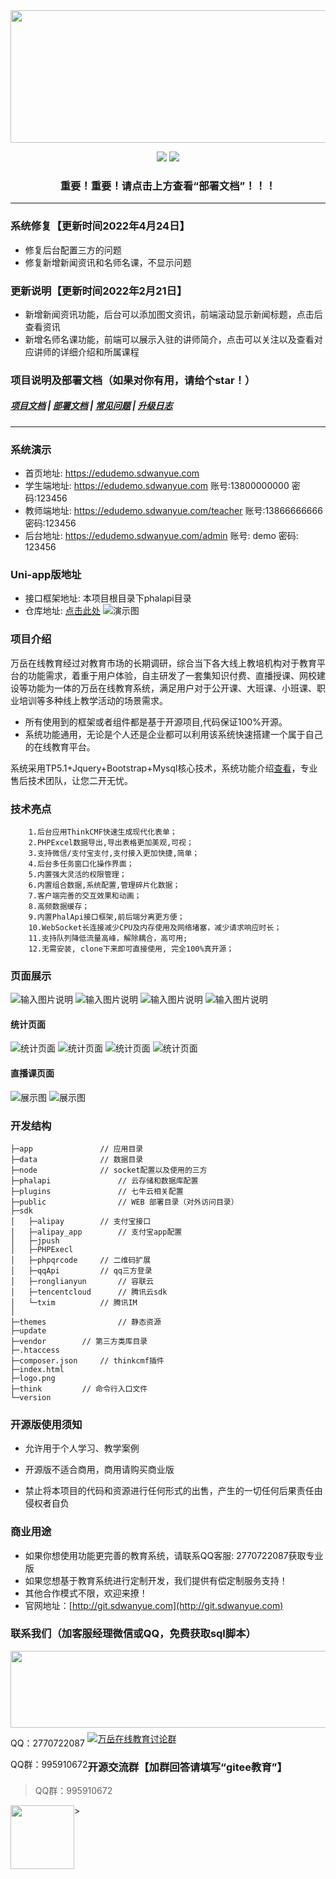 <div align=center><img src="https://images.gitee.com/uploads/images/2021/0317/095645_f0b60e43_8543696.png" width="590" height="212"/></div>
<div align="center">
 
[![](https://img.shields.io/badge/%E9%83%A8%E7%BD%B2%E6%96%87%E6%A1%A3-%E7%82%B9%E5%87%BB%E6%9F%A5%E7%9C%8B-yellow)](http://doc.sdwanyue.com/wanyue_open_web/2006716)
[![](https://img.shields.io/badge/QQ%E7%BE%A4-995910672-green)](https://qm.qq.com/cgi-bin/qm/qr?k=JShAyXeoKqg2lWFEUSElxELImhjeMG4y&jump_from=webapi)

 

### 重要！重要！请点击上方查看“部署文档”！！！


------------------------------------------------------------------------
</div>

### 系统修复【更新时间2022年4月24日】
* 修复后台配置三方的问题
* 修复新增新闻资讯和名师名课，不显示问题

### 更新说明【更新时间2022年2月21日】
* 新增新闻资讯功能，后台可以添加图文资讯，前端滚动显示新闻标题，点击后查看资讯
* 新增名师名课功能，前端可以展示入驻的讲师简介，点击可以关注以及查看对应讲师的详细介绍和所属课程


### 项目说明及部署文档（如果对你有用，请给个star！）
##### <a target="_blank" href="http://doc.sdwanyue.com/wanyue_open_web/2006714">项目文档</a> |  <a target="_blank" href="http://doc.sdwanyue.com/wanyue_open_web/2006716">部署文档</a>  |  <a target="_blank" href="http://doc.sdwanyue.com/wanyue_open_web/2107615">常见问题</a> | <a target="_blank" href="http://doc.sdwanyue.com/wanyue_open_uniapp/2199269">升级日志</a>

---

### 系统演示
- 首页地址: <a target="_blank" href="https://edudemo.sdwanyue.com">https://edudemo.sdwanyue.com</a>
- 学生端地址: <a target="_blank" href="https://edudemo.sdwanyue.com">https://edudemo.sdwanyue.com</a> 账号:13800000000 密码:123456
- 教师端地址: <a target="_blank" href="https://edudemo.sdwanyue.com/teacher">https://edudemo.sdwanyue.com/teacher</a> 账号:13866666666 密码:123456
- 后台地址: <a target="_blank" href="https://edudemo.sdwanyue.com/admin">https://edudemo.sdwanyue.com/admin</a> 账号: demo 密码: 123456


### Uni-app版地址
   - 接口框架地址: 本项目根目录下phalapi目录
   - 仓库地址: <a target="_blank" href="https://gitee.com/WanYueKeJi/wanyue_education_uniapp">点击此处</a>
   ![演示图](https://images.gitee.com/uploads/images/2021/0401/155114_9bce1969_8162876.png "app系统演示.png")
   
### 项目介绍
万岳在线教育经过对教育市场的长期调研，综合当下各大线上教培机构对于教育平台的功能需求，着重于用户体验，自主研发了一套集知识付费、直播授课、网校建设等功能为一体的万岳在线教育系统，满足用户对于公开课、大班课、小班课、职业培训等多种线上教学活动的场景需求。
* 所有使用到的框架或者组件都是基于开源项目,代码保证100%开源。
* 系统功能通用，无论是个人还是企业都可以利用该系统快速搭建一个属于自己的在线教育平台。

系统采用TP5.1+Jquery+Bootstrap+Mysql核心技术，系统功能介绍[查看](http://doc.sdwanyue.com/wanyue_open_web/2006714)，专业售后技术团队，让您二开无忧。

### 技术亮点
```
    1.后台应用ThinkCMF快速生成现代化表单； 
    2.PHPExcel数据导出,导出表格更加美观,可视；
    3.支持微信/支付宝支付,支付接入更加快捷,简单；
    4.后台多任务窗口化操作界面；
    5.内置强大灵活的权限管理；
    6.内置组合数据,系统配置,管理碎片化数据；
    7.客户端完善的交互效果和动画；
    8.高频数据缓存； 
    9.内置PhalApi接口框架,前后端分离更方便；
    10.WebSocket长连接减少CPU及内存使用及网络堵塞，减少请求响应时长；
    11.支持队列降低流量高峰，解除耦合，高可用;
    12.无需安装, clone下来即可直接使用, 完全100%真开源；
```

 
  ### 页面展示
![输入图片说明](%E4%B8%87%E5%B2%B3%E5%9C%A8%E7%BA%BF%E6%95%99%E8%82%B2web%E7%AB%AF(%E4%B8%AD%E8%8B%B1%E6%96%87)1.png)
![输入图片说明](%E4%B8%87%E5%B2%B3%E5%9C%A8%E7%BA%BF%E6%95%99%E8%82%B2web%E7%AB%AF(%E4%B8%AD%E8%8B%B1%E6%96%87)2.png)
![输入图片说明](%E4%B8%87%E5%B2%B3%E5%9C%A8%E7%BA%BF%E6%95%99%E8%82%B2web%E7%AB%AF(%E4%B8%AD%E8%8B%B1%E6%96%87)3.png)
![输入图片说明](%E4%B8%87%E5%B2%B3%E5%9C%A8%E7%BA%BF%E6%95%99%E8%82%B2web%E7%AB%AF(%E4%B8%AD%E8%8B%B1%E6%96%87)4.png)
  #### 统计页面
![统计页面](https://images.gitee.com/uploads/images/2021/0410/152726_aba91433_8162876.png "1.png")
![统计页面](https://images.gitee.com/uploads/images/2021/0410/152741_f4ea0543_8162876.png "2.png")
![统计页面](https://images.gitee.com/uploads/images/2021/0410/152754_67e056be_8162876.png "3.png")
![统计页面](https://images.gitee.com/uploads/images/2021/0410/152804_24f0012d_8162876.png "4.png")
    
  #### 直播课页面

![展示图](https://images.gitee.com/uploads/images/2021/0317/100203_29192e47_8543696.png "live_student.png")
![展示图](https://images.gitee.com/uploads/images/2021/0317/100218_871f0135_8543696.png "live_yuyin_student.png")



### 开发结构
```  
├─app       		// 应用目录
├─data             	// 数据目录
├─node          	// socket配置以及使用的三方
├─phalapi               // 云存储和数据库配置
├─plugins               // 七牛云相关配置
├─public                // WEB 部署目录（对外访问目录）
├─sdk      			
│	├─alipay		// 支付宝接口
│	├─alipay_app		// 支付宝app配置
│	├─jpush				
│	├─PHPExecl			
│	├─phpqrcode		// 二维码扩展
│	├─qqApi			// qq三方登录
│	├─ronglianyun		// 容联云
│	├─tencentcloud		// 腾讯云sdk
│	└─txim			// 腾讯IM
│
├─themes            	// 静态资源
├─update
├─vendor		// 第三方类库目录
├─.htaccess		
├─composer.json		// thinkcmf插件
├─index.html		
├─logo.png		
├─think			// 命令行入口文件
└─version	
```	

   ### 开源版使用须知
    
   - 允许用于个人学习、教学案例
    
   - 开源版不适合商用，商用请购买商业版
    
   - 禁止将本项目的代码和资源进行任何形式的出售，产生的一切任何后果责任由侵权者自负

### 商业用途
* 如果你想使用功能更完善的教育系统，请联系QQ客服: 2770722087获取专业版
* 如果您想基于教育系统进行定制开发，我们提供有偿定制服务支持！
* 其他合作模式不限，欢迎来撩！
* 官网地址：[http://git.sdwanyue.com](http://git.sdwanyue.com)
                
  
### 联系我们（加客服经理微信或QQ，免费获取sql脚本）

<div style='height: 130px'>
    <img class="kefu_weixin" style="float:left;" src="https://gitee.com/WanYueKeJi/wanyue_education_uniapp/raw/newone/pages/%E5%BC%A0%E7%9A%93%E5%BC%80%E6%BA%90.png" width="602" height="123"/>
    <div style="float:left;">
        <p>QQ：2770722087</p>
        <p>QQ群：995910672</p>
    </div>
</div>
<a target="_blank" href="https://qm.qq.com/cgi-bin/qm/qr?k=JShAyXeoKqg2lWFEUSElxELImhjeMG4y&jump_from=webapi"><img border="0" src="https://images.gitee.com/uploads/images/2021/0317/100424_072ee536_8543696.png" alt="万岳在线教育讨论群" title="万岳在线教育讨论群"></a> 

###  开源交流群【加群回答请填写“gitee教育”】

> QQ群：995910672
 <img class="kefu_weixin" style="float:left;" src="https://images.gitee.com/uploads/images/2021/0524/181101_c6bda503_2242923.jpeg" width="102" height="102"/>
>


